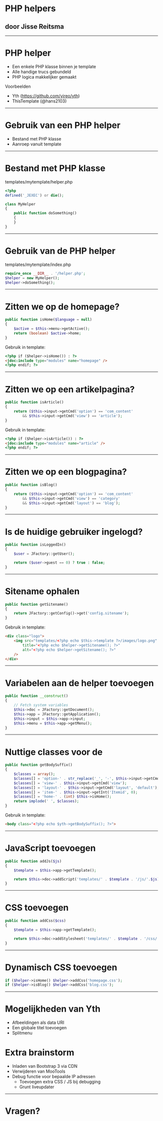 # PHP helpers
## door Jisse Reitsma

---
# PHP helper
* Een enkele PHP klasse binnen je template
* Alle handige trucs gebundeld
* PHP logica makkelijker gemaakt

Voorbeelden
* Yth (https://github.com/yireo/yth)
* ThisTemplate (@hans2103)

---
# Gebruik van een PHP helper
* Bestand met PHP klasse
* Aanroep vanuit template

---
# Bestand met PHP klasse
templates/mytemplate/helper.php
```php
<?php
defined('_JEXEC') or die();

class MyHelper
{
    public function doSomething()
    {
    }
}
```

---
# Gebruik van de PHP helper
templates/mytemplate/index.php
```php
require_once __DIR__ . '/helper.php';
$helper = new MyHelper();
$helper->doSomething();
```

---
# Zitten we op de homepage?
```php
public function isHome($language = null)
{
    $active = $this->menu->getActive();
    return (boolean) $active->home;
}
```

Gebruik in template:
```html
<?php if ($helper->isHome()) : ?>
<jdoc:include type="modules" name="homepage" />
<?php endif; ?>
```

---
# Zitten we op een artikelpagina?
```php
public function isArticle()
{
    return ($this->input->getCmd('option') == 'com_content' 
        && $this->input->getCmd('view') == 'article');
}
```

Gebruik in template:
```html
<?php if ($helper->isArticle()) : ?>
<jdoc:include type="modules" name="article" />
<?php endif; ?>
```

---
# Zitten we op een blogpagina?
```php
public function isBlog()
{
    return ($this->input->getCmd('option') == 'com_content'
        && $this->input->getCmd('view') == 'category'
        && $this->input->getCmd('layout') == 'blog');
}
```

---
# Is de huidige gebruiker ingelogd?
```php
public function isLoggedIn()
{
    $user = JFactory::getUser();

    return ($user->guest == 0) ? true : false;
}
```

---
# Sitename ophalen
```php
public function getSitename()
{
    return JFactory::getConfig()->get('config.sitename');
}
```

Gebruik in template:
```html
<div class="logo">
    <img src="templates/<?php echo $this->template ?>/images/logo.png" 
        title="<?php echo $helper->getSitename(); ?>"
        alt="<?php echo $helper->getSitename(); ?>"
    />
</div>
```

---
# Variabelen aan de helper toevoegen
```php
public function __construct()
{
    // Fetch system variables
    $this->doc = JFactory::getDocument();
    $this->app = JFactory::getApplication();
    $this->input = $this->app->input;
    $this->menu = $this->app->getMenu();
}
```

---
# Nuttige classes voor de <body>
```php
public function getBodySuffix()
{
    $classes = array();
    $classes[] = 'option-' . str_replace('_', '-', $this->input->getCmd('option'));
    $classes[] = 'view-' . $this->input->getCmd('view');
    $classes[] = 'layout-' . $this->input->getCmd('layout', 'default');
    $classes[] = 'item-' . $this->input->getInt('Itemid', 0);
    $classes[] = 'home-' . (int) $this->isHome();
    return implode(' ', $classes);
}
```

Gebruik in template:
```html
<body class="<?php echo $yth->getBodySuffix(); ?>">
```

---
# JavaScript toevoegen
```php
public function addJs($js)
{
    $template = $this->app->getTemplate();

    return $this->doc->addScript('templates/' . $template . '/js/'.$js);
}
```

---
# CSS toevoegen
```php
public function addCss($css)
{
    $template = $this->app->getTemplate();

    return $this->doc->addStylesheet('templates/' . $template . '/css/'.$css);
}
```

---
# Dynamisch CSS toevoegen
```php
if ($helper->isHome() $helper->addCss('homepage.css');
if ($helper->isBlog() $helper->addCss('blog.css');
```

---
# Mogelijkheden van Yth
* Afbeeldingen als data URI
* Een globale titel toevoegen
* Splitmenu

# Extra brainstorm
* Inladen van Bootstrap 3 via CDN
* Verwijderen van MooTools
* Debug functie voor bepaalde IP adressen
    * Toevoegen extra CSS / JS bij debugging
    * Grunt liveupdater

---
# Vragen?
